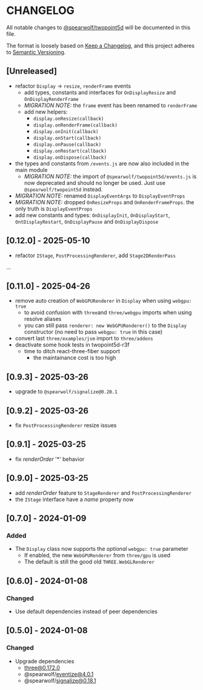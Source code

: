 # CHANGELOG

All notable changes to [@spearwolf/twopoint5d](https://github.com/spearwolf/twopoint5d/tree/main/packages/twopoint5d) will be documented in this file.

The format is loosely based on [Keep a Changelog](https://keepachangelog.com/en/1.1.0/),
and this project adheres to [Semantic Versioning](https://semver.org/spec/v2.0.0.html).

## [Unreleased]

- refactor `Display` &rarr; `resize`, `renderFrame` events
  - add types, constants and interfaces for `OnDisplayResize` and `OnDisplayRenderFrame`
  - _MIGRATION NOTE:_ the `frame` event has been renamed to `renderFrame`
  - add new helpers:
    - `display.onResize(callback)`
    - `display.onRenderFrame(callback)`
    - `display.onInit(callback)`
    - `display.onStart(callback)`
    - `display.onPause(callback)`
    - `display.onRestart(callback)`
    - `display.onDispose(callback)`
- the types and constants from `/events.js` are now also included in the main module
  - _MIGRATION NOTE:_ the import of `@spearwolf/twopoint5d/events.js` is now deprecated and should no longer be used. Just use `@spearwolf/twopoint5d` instead.
- _MIGRATION NOTE:_ renamed `DisplayEventArgs` to `DisplayEventProps`
- _MIGRATION NOTE:_ dropped `OnResizeProps` and `OnRenderFrameProps`. the only truth is `DisplayEventProps`
- add new constants and types: `OnDisplayInit`, `OnDisplayStart`, `OntDisplayRestart`, `OnDisplayPause` and `OnDisplayDispose`


## [0.12.0] - 2025-05-10

- refactor `IStage`, `PostProcessingRenderer`, add `Stage2DRenderPass`

&mldr;

## [0.11.0] - 2025-04-26

- remove auto creation of `WebGPURenderer` in `Display` when using `webgpu: true`
  - to avoid confusion with `three`and `three/webgpu` imports when using resolve aliases
  - you can still pass `renderer: new WebGPURenderer()` to the `Display` constructor (no need to pass `webgpu: true` in this case)
- convert last `three/examples/jsm` import to `three/addons`
- deactivate some hook tests in twopoint5d-r3f
  - time to ditch react-three-fiber support
    - the maintainance cost is too high

## [0.9.3] - 2025-03-26

- upgrade to `@spearwolf/signalize@0.20.1`

## [0.9.2] - 2025-03-26

- fix `PostProcessingRenderer` resize issues

## [0.9.1] - 2025-03-25

- fix _renderOrder_ '*' behavior

## [0.9.0] - 2025-03-25

- add _renderOrder_ feature to `StageRenderer` and `PostProcessingRenderer`
- the `IStage` interface have a _name_ property now

## [0.7.0] - 2024-01-09

### Added

- The `Display` class now supports the _optional_ `webgpu: true` parameter
  - If enabled, the new `WebGPURenderer` from `three/gpu` is used
  - The default is still the good old `THREE.WebGLRenderer`


## [0.6.0] - 2024-01-08

### Changed

- Use default dependencies instead of peer dependencies


## [0.5.0] - 2024-01-08

### Changed

- Upgrade dependencies
  - three@0.172.0
  - @spearwolf/eventize@4.0.1
  - @spearwolf/signalize@0.18.1
